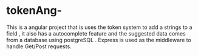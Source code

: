 # tokenAng-
This is a angular project that is uses the token system to add a strings to a field , it also has a autocomplete feature and the suggested data comes from a database using postgreSQL . Express is used as the middleware to handle Get/Post requests.
